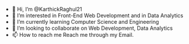- 👋 Hi, I’m @KarthickRaghul21
- 👀 I’m interested in Front-End Web Development and in Data Analytics
- 🌱 I’m currently learning Computer Science and Engineering
- 💞️ I’m looking to collaborate on Web Development, Data Analytics
- 📫 How to reach me Reach me through my Email.

<!---
KarthickRaghul21/KarthickRaghul21 is a ✨ special ✨ repository because its `README.md` (this file) appears on your GitHub profile.
You can click the Preview link to take a look at your changes.
--->

